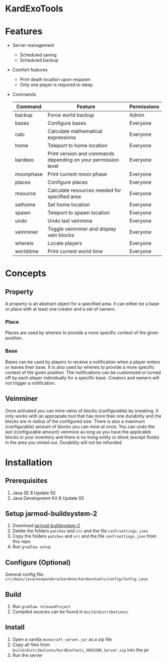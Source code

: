 # KardExoTools #

# Features #

* Server management
	* Scheduled saving
	* Scheduled backup
* Comfort features
	* Print death location upon respawn
	* Only one player is required to sleep
* Commands

	Command     | Feature                                                       | Permissions
	----------- | ------------------------------------------------------------- | -----------
	backup      | Force world backup                                           | Admin
	bases       | Configure bases                                               | Everyone
	calc        | Calculate mathematical expressions                            | Everyone
	home        | Teleport to home location                                     | Everyone
	kardexo     | Print version and commands depending on your permission level | Everyone
	moonphase   | Print current moon phase                                      | Everyone
	places      | Configure places                                              | Everyone
	resource    | Calculate resources needed for specified area                 | Everyone
	sethome     | Set home location                                             | Everyone
	spawn       | Teleport to spawn location                                    | Everyone
	undo        | Undo last veinmine                                            | Everyone
	veinminer   | Toggle veinminer and display vein blocks                      | Everyone
	whereis     | Locate players                                                | Everyone
	worldtime   | Print current world time                                      | Everyone

# Concepts #

## Property ##

A property is an abstract object for a specified area. It can either be a base or place with at least one creator and a set of owners.

### Place ###

Places are used by whereis to provide a more specific context of the given position. 

### Base ###

Bases can be used by players to receive a notification when a player enters or leaves their base. It is also used by whereis to provide a more specific context of the given position. The notifications can be customized or turned off by each player individually for a specific base. Creators and owners will not trigger a notification.

## Veinminer ##

Once activated you can mine veins of blocks (configurable) by sneaking. It only works with an appropiate tool that has more than one durability and the blocks are in radius of the configured size. There is also a maximum (configurable) amount of blocks you can mine at once. You can undo the last (configurable amount) veinmine as long as you have the applicable blocks in your inventory and there is no living entity or block (except fluids) in the area you mined out. Durability will not be refunded.

# Installation #

## Prerequisites ##

1. Java SE 8 Update 92
2. Java Development Kit 8 Update 92

## Setup jarmod-buildsystem-2 ##

1. Download [jarmod-buildsystem-2](https://github.com/Earthcomputer/jarmod-buildsystem-2)
2. Delete the folders `patches` and `src` and the file `conf/settings.json`
3. Copy the folders `patches` and `src` and the file `conf/settings.json` from this repo
4. Run `gradlew setup`

## Configure (Optional) ##

General config file: `src/main/java/exopandora/kardexo/kardexotools/config/Config.java`

## Build ##

1. Run `gradlew releaseProject`
2. Compiled sources can be found in `build/distributions/`

## Install ##

1. Open a vanilla `minecraft_server.jar` as a zip file
2. Copy all files from `build/distributions/KardExoTools_VERSION_Server.zip` into the jar
3. Run the server
